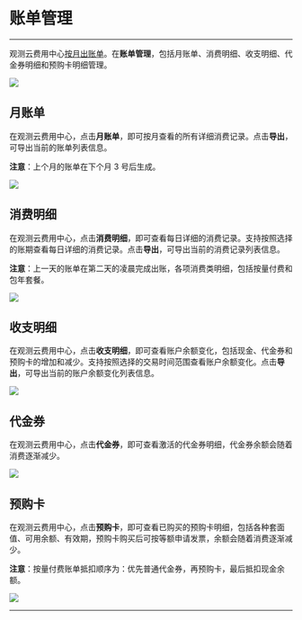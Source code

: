 # 账单管理
---

观测云费用中心<u>按月出账单</u>。在**账单管理**，包括月账单、消费明细、收支明细、代金券明细和预购卡明细管理。

![](../img/10.price_7.png)

## 月账单

在观测云费用中心，点击**月账单**，即可按月查看的所有详细消费记录。点击**导出**，可导出当前的账单列表信息。

**注意**：上个月的账单在下个月 3 号后生成。

![](../img/10.price_8.png)

## 消费明细

在观测云费用中心，点击**消费明细**，即可查看每日详细的消费记录。支持按照选择的账期查看每日详细的消费记录。点击**导出**，可导出当前的消费记录列表信息。

**注意**：上一天的账单在第二天的凌晨完成出账，各项消费类明细，包括按量付费和包年套餐。

![](../img/10.price_9.png)

## 收支明细

在观测云费用中心，点击**收支明细**，即可查看账户余额变化，包括现金、代金券和预购卡的增加和减少。支持按照选择的交易时间范围查看账户余额变化。点击**导出**，可导出当前的账户余额变化列表信息。

![](../img/10.price_10.png)

## 代金券

在观测云费用中心，点击**代金券**，即可查看激活的代金券明细，代金券余额会随着消费逐渐减少。

![](../img/10.price_11.png)

## 预购卡

在观测云费用中心，点击**预购卡**，即可查看已购买的预购卡明细，包括各种套面值、可用余额、有效期，预购卡购买后可按等额申请发票，余额会随着消费逐渐减少。

**注意**：按量付费账单抵扣顺序为：优先普通代金券，再预购卡，最后抵扣现金余额。

![](../img/10.price_12.png)


---

